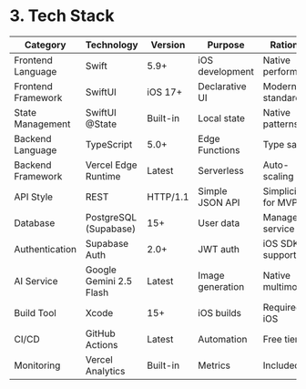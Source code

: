 # 3. Tech Stack

| Category | Technology | Version | Purpose | Rationale |
|----------|------------|---------|---------|-----------|
| Frontend Language | Swift | 5.9+ | iOS development | Native performance |
| Frontend Framework | SwiftUI | iOS 17+ | Declarative UI | Modern iOS standard |
| State Management | SwiftUI @State | Built-in | Local state | Native patterns |
| Backend Language | TypeScript | 5.0+ | Edge Functions | Type safety |
| Backend Framework | Vercel Edge Runtime | Latest | Serverless | Auto-scaling |
| API Style | REST | HTTP/1.1 | Simple JSON API | Simplicity for MVP |
| Database | PostgreSQL (Supabase) | 15+ | User data | Managed service |
| Authentication | Supabase Auth | 2.0+ | JWT auth | iOS SDK support |
| AI Service | Google Gemini 2.5 Flash | Latest | Image generation | Native multimodal |
| Build Tool | Xcode | 15+ | iOS builds | Required for iOS |
| CI/CD | GitHub Actions | Latest | Automation | Free tier |
| Monitoring | Vercel Analytics | Built-in | Metrics | Included |
